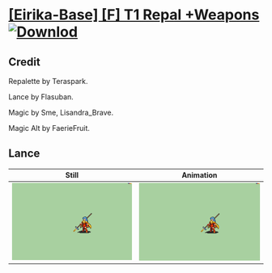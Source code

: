 # [\[Eirika-Base\] \[F\] T1 Repal +Weapons](./) [![Downlod](https://img.shields.io/badge/Download--red?style=social&logo=github)](https://minhaskamal.github.io/DownGit/#/home?url=https://github.com/Klokinator/FE-Repo/tree/main/Battle%20Animations%2FLords%20-%20FE8%20Types%2F%5BEirika-Base%5D%20%5BF%5D%20T1%20Repal%20%2BWeapons%2F2.%20Lance)

## Credit

Repalette by Teraspark.

Lance by Flasuban.

Magic by Sme, Lisandra_Brave.

Magic Alt by FaerieFruit.

## Lance

| Still | Animation |
| :---: | :-------: |
| ![Lance still](./Lance_000.png) | ![Lance animation](./Lance.gif) |
